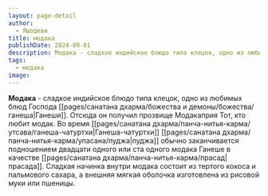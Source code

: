 ```yaml
---
layout: page-detail
author:
  - Яшодеви
title: модака
publishDate: 2024-09-01
description: Модака - сладкое индийское блюдо типа клецок, одно из любимых блюд Господа Ганеши. Отсюда он получил прозвище Модакаприя Тот, кто любит модак.
tags:
  - модака
image:
---
```

**Модака** - сладкое индийское блюдо типа клецок, одно из любимых блюд Господа [[pages/санатана дхарма/божества и демоны/божества/ганеша|Ганеши]]. Отсюда он получил прозвище Модакаприя Тот, кто любит модак. Во время [[pages/санатана дхарма/панча-нитья-карма/утсава/ганеша-чатуртхи|Ганеша-чатуртхи]] [[pages/санатана дхарма/панча-нитья-карма/упасана/пуджа|пуджа]] обычно заканчивается подношением двадцати одного или ста одного модака Ганеше в качестве [[pages/санатана дхарма/панча-нитья-карма/прасад|прасада]]. Сладкая начинка внутри модака состоит из тертого кокоса и пальмового сахара, а внешняя мягкая оболочка изготовлена ​​из рисовой муки или пшеницы.


